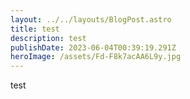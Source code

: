 ```yaml
---
layout: ../../layouts/BlogPost.astro
title: test
description: test
publishDate: 2023-06-04T00:39:19.291Z
heroImage: /assets/Fd-F8k7acAA6L9y.jpg
---
```

t﻿est